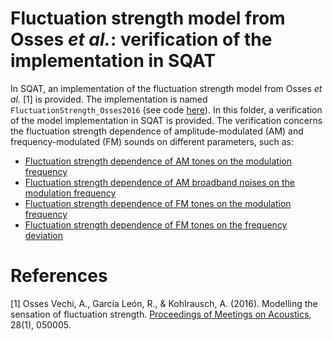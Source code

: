 # Fluctuation strength model from Osses *et al.*: verification of the implementation in SQAT
In SQAT, an implementation of the fluctuation strength model from Osses *et al.* [1] is provided. The implementation is named `FluctuationStrength_Osses2016` (see code [here](../../psychoacoustic_metrics/FluctuationStrength_Osses2016/FluctuationStrength_Osses2016.m)). In this folder, a verification of the model implementation in SQAT is provided. The verification concerns the fluctuation strength dependence of amplitude-modulated (AM) and frequency-modulated (FM) sounds on different parameters, such as:

- [Fluctuation strength dependence of AM tones on the modulation frequency](1_AM_tones_fmod)
- [Fluctuation strength dependence of AM broadband noises on the modulation frequency](2_AM_BBN_fmod)
- [Fluctuation strength dependence of FM tones on the modulation frequency](3_FM_tones_fmod)
- [Fluctuation strength dependence of FM tones on the frequency deviation](4_FM_tones_freq_dev)

# References
[1] Osses Vechi, A., García León, R., & Kohlrausch, A. (2016). Modelling the sensation of fluctuation strength. [Proceedings of Meetings on Acoustics](https://doi.org/10.1121/2.0000410), 28(1), 050005.  

